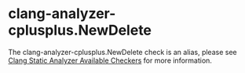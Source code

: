 # clang-analyzer-cplusplus.NewDelete

The clang-analyzer-cplusplus.NewDelete check is an alias, please see
[Clang Static Analyzer Available
Checkers](https://clang.llvm.org/docs/analyzer/checkers.html#cplusplus-newdelete)
for more information.
